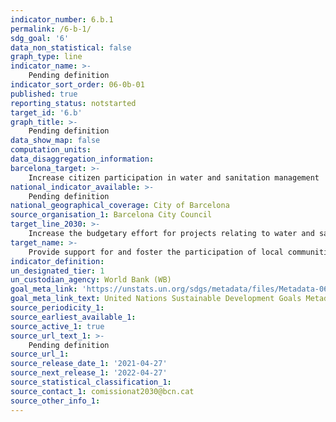 ```yaml
---
indicator_number: 6.b.1
permalink: /6-b-1/
sdg_goal: '6'
data_non_statistical: false
graph_type: line
indicator_name: >-
    Pending definition
indicator_sort_order: 06-0b-01
published: true
reporting_status: notstarted
target_id: '6.b'
graph_title: >-
    Pending definition
data_show_map: false
computation_units: 
data_disaggregation_information: 
barcelona_target: >-
    Increase citizen participation in water and sanitation management
national_indicator_available: >-
    Pending definition
national_geographical_coverage: City of Barcelona
source_organisation_1: Barcelona City Council
target_line_2030: >-
    Increase the budgetary effort for projects relating to water and sanitation in member cities located in countries receiving Official Development Assistance, especially those projects relating to the efficient, sustainable management of the water cycle in urban and metropolitan contexts
target_name: >-
    Provide support for and foster the participation of local communities in the improvement of water and sanitation management
indicator_definition:
un_designated_tier: 1
un_custodian_agency: World Bank (WB)
goal_meta_link: 'https://unstats.un.org/sdgs/metadata/files/Metadata-06-0b-01.pdf'
goal_meta_link_text: United Nations Sustainable Development Goals Metadata (pdf 894kB)
source_periodicity_1: 
source_earliest_available_1: 
source_active_1: true
source_url_text_1: >-
    Pending definition
source_url_1: 
source_release_date_1: '2021-04-27'
source_next_release_1: '2022-04-27'
source_statistical_classification_1: 
source_contact_1: comissionat2030@bcn.cat
source_other_info_1:
---
```

